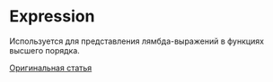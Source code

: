 # Expression

Используется для представления лямбда-выражений в функциях высшего порядка.

[Оригинальная статья](https://clickhouse.tech/docs/ru/data_types/special_data_types/expression/) <!--hide-->
